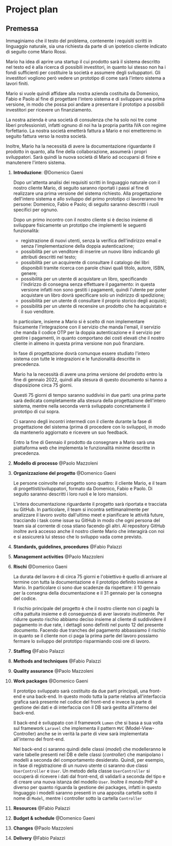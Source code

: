 # Project plan

## Premessa

Immaginiamo che il testo del problema, contenente i requisiti scritti in linguaggio naturale, sia una richiesta da parte di un ipotetico cliente indicato di seguito come Mario Rossi.

Mario ha idea di aprire una startup il cui prodotto sarà il sistema descritto nel testo ed è alla ricerca di possibili investitori, in quanto lui stesso non ha i fondi sufficienti per costituire la società e assumere degli sviluppatori. Gli investitori vogliono però vedere un prototipo di come sarà l'intero sistema a lavori finiti.

Mario si vuole quindi affidare alla nostra azienda costituita da Domenico, Fabio e Paolo al fine di progettare l'intero sistema e di sviluppare una prima versione, in modo che possa poi andare a presentare il prototipo a possibili investitori per ricevere un finanziamento.

La nostra azienda è una società di consulenza che ha solo noi tre come liberi professionisti, infatti ognuno di noi ha la propria partita IVA con regime forfettario. La nostra società emetterà fattura a Mario e noi emetteremo in seguito fattura verso la nostra società.

Inoltre, Mario ha la necessità di avere la documentazione riguardante il prodotto in quanto, alla fine della collaborazione, assumerà i propri sviluppatori. Sarà quindi la nuova società di Mario ad occuparsi di finire e manutenere l'intero sistema.

1.  **Introduzione**: @Domenico Gaeni

    Dopo un'attenta analisi dei requisiti scritti in linguaggio naturale con il nostro cliente Mario, di seguito saranno riportati i passi al fine di realizzare una prima versione del sistema richiesto.
    Alla progettazione dell'intero sistema e allo sviluppo del primo prototipo ci lavoreranno tre persone: Domenico, Fabio e Paolo; di seguito saranno descritti i ruoli specifici per ognuno.

    Dopo un primo incontro con il nostro cliente si è deciso insieme di sviluppare fisicamente un prototipo che implementi le seguenti funzionalità:

    - registrazione di nuovi utenti, senza la verifica dell'indirizzo email e senza l'implementazione della doppia autenticazione;
    - possibilità per un venditore di inserire un nuovo libro indicando gli attributi descritti nel testo;
    - possibilità per un acquirente di consultare il catalogo dei libri disponibili tramite ricerca con parole chiavi quali titolo, autore, ISBN, genere;
    - possibilità per un utente di acquistare un libro, specificando l'indirizzo di consegna senza effettuare il pagamento: in questa versione infatti non sono gestiti i pagamenti, quindi l'utente per poter acquistare un libro dovrà specificare solo un indirizzo di spedizione;
    - possibilità per un utente di consultare il proprio storico degli acquisti;
    - possibilità per un utente di recensire un prodotto che ha acquistato e il suo venditore.

    In particolare, insieme a Mario si è scelto di non implementare fisicamente l'integrazione con il servizio che manda l'email, il servizio che manda il codice OTP per la doppia autenticazione e il servizio per gestire i pagamenti, in quanto comportano dei costi elevati che il nostro cliente in almeno in questa prima versione non può finanziare.

    In fase di progettazione dovrà comunque essere studiato l'intero sistema con tutte le integrazioni e le funzionalità descritte in precedenza.

    Mario ha la necessità di avere una prima versione del prodotto entro la fine di gennaio 2022, quindi alla stesura di questo documento si hanno a disposizione circa 75 giorni.

    Questi 75 giorni di tempo saranno suddivisi in due parti: una prima parte sarà dedicata completamente alla stesura della progettazione dell'intero sistema, mentre nella seconda verrà sviluppato concretamente il prototipo di cui sopra.

    Ci saranno degli incontri intermedi con il cliente durante la fase di progettazione del sistema (prima di procedere con lo sviluppo), in modo da mantenerlo aggiornato e ricevere un suo feedback.

    Entro la fine di Gennaio il prodotto da consegnare a Mario sarà una piattaforma web che implementa le funzionalità minime descritte in precedenza.

2.  **Modello di processo** @Paolo Mazzoleni

3.  **Organizzazione del progetto** @Domenico Gaeni

    Le persone coinvolte nel progetto sono quattro: il cliente Mario, e il team di progettisti/sviluppatori, formato da Domenico, Fabio e Paolo. Di seguito saranno descritti i loro ruoli e le loro mansioni.

    L'intera documentazione riguardante il progetto sarà riportata e tracciata su GitHub. In particolare, il team si incontra settimanalmente per analizzare il lavoro svolto dall'ultimo meet e pianificare le attività future, tracciando i task come issue su GitHub in modo che ogni persona del team sia al corrente di cosa stiano facendo gli altri.
    Al repository GitHub inoltre avrà accesso anche il nostro cliente Mario che interagirà con noi e si assicurerà lui stesso che lo sviluppo vada come previsto.

4.  **Standards, guidelines, procedures** @Fabio Palazzi

5.  **Management activities** @Paolo Mazzoleni

6.  **Rischi** @Domenico Gaeni

    La durata del lavoro è di circa 75 giorni e l'obiettivo è quello di arrivare al termine con tutta la documentazione e il prototipo definito insieme a Mario. In particolare ci sono due scadenze da rispettare: il 10 gennaio per la consegna della documentazione e il 31 gennaio per la consegna del codice.

    Il rischio principale del progetto è che il nostro cliente non ci paghi la cifra pattuita insieme e di conseguenza di aver lavorato inutilmente. Per ridurre questo rischio abbiamo deciso insieme al cliente di suddividere il pagamento in due rate, i dettagli sono definiti nel punto 12 del presente documento.
    Facendo due tranches del pagamento abbassiamo il rischio in quanto se il cliente non ci paga la prima parte del lavoro possiamo fermare lo sviluppo del prototipo risparmiando così ore di lavoro.

7.  **Staffing** @Fabio Palazzi

8.  **Methods and techniques** @Fabio Palazzi

9.  **Quality assurance** @Paolo Mazzoleni

10. **Work packages** @Domenico Gaeni

    Il prototipo sviluppato sarà costituito da due parti principali, una front-end e una back-end. In questo modo tutta la parte relativa all'interfaccia grafica sarà presente nel codice del front-end e invece la parte di gestione dei dati e di interfaccia con il DB sarà gestita all'interno del back-end.

    Il back-end è sviluppato con il framework `Lumen` che si basa a sua volta sul framework `Laravel` che implementa il pattern `MVC` (Model-View-Controller) anche se in verità la parte di view sarà implementata all'interno del front-end.

    Nel back-end ci saranno quindi delle classi (_model_) che modelleranno le varie tabelle presenti nel DB e delle classi (_controller_) che manipolano i modelli a seconda del comportamento desiderato. Quindi, per esempio, in fase di registrazione di un nuovo utente ci saranno due classi `UserController` e `User`. Un metodo della classe `UserController` si occuperà di ricevere i dati dal front-end, di validarli a seconda del tipo e di creare una nuova istanza del modello `User`.
    Inoltre il mondo PHP è diverso per quanto riguarda la gestione dei packages, infatti in questo linguaggio i modelli saranno presenti in una apposita cartella sotto il nome di `Model`, mentre i controller sotto la cartella `Controller`

11. **Resources** @Fabio Palazzi

12. **Budget & schedule** @Domenico Gaeni

13. **Changes** @Paolo Mazzoleni

14. **Delivery** @Fabio Palazzi
